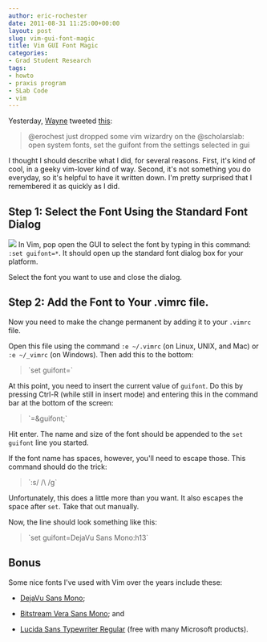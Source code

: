 ```yaml
---
author: eric-rochester
date: 2011-08-31 11:25:00+00:00
layout: post
slug: vim-gui-font-magic
title: Vim GUI Font Magic
categories:
- Grad Student Research
tags:
- howto
- praxis program
- SLab Code
- vim
---
```


Yesterday, [Wayne](http://www.scholarslab.org/contributors/wsg4w/) tweeted [this](http://twitter.com/#!/wayne_graham/status/108550158442184704):



<blockquote>
@erochest just dropped some vim wizardry on the @scholarslab: open system fonts, set the guifont from the settings selected in gui
</blockquote>



I thought I should describe what I did, for several reasons. First, it's kind of cool, in a geeky vim-lover kind of way. Second, it's not something you do everyday, so it's helpful to have it written down. I'm pretty surprised that I remembered it as quickly as I did.



## Step 1: Select the Font Using the Standard Font Dialog



[![](http://www.scholarslab.org/wp-content/uploads/2011/08/Screen-shot-2011-08-31-at-10.32.05-AM-300x239.png)](http://www.scholarslab.org/praxis-program/vim-gui-font-magic/attachment/screen-shot-2011-08-31-at-10-32-05-am/) In Vim, pop open the GUI to select the font by typing in this command: `:set guifont=*`. It should open up the standard font dialog box for your platform.

Select the font you want to use and close the dialog.



## Step 2: Add the Font to Your .vimrc file.



Now you need to make the change permanent by adding it to your `.vimrc` file.

Open this file using the command `:e ~/.vimrc` (on Linux, UNIX, and Mac) or `:e ~/_vimrc` (on Windows). Then add this to the bottom:



<blockquote>`set guifont=`</blockquote>



At this point, you need to insert the current value of `guifont`. Do this by pressing Ctrl-R (while still in insert mode) and entering this in the command bar at the bottom of the screen:



<blockquote>`=&guifont;`</blockquote>



Hit enter. The name and size of the font should be appended to the `set guifont` line you started.

If the font name has spaces, however, you'll need to escape those. This command should do the trick:



<blockquote>`:s/ /\ /g`</blockquote>



Unfortunately, this does a little more than you want. It also escapes the space after `set`. Take that out manually.

Now, the line should look something like this:



<blockquote>`set guifont=DejaVu Sans Mono:h13`</blockquote>





## Bonus



Some nice fonts I've used with Vim over the years include these:





  * [DejaVu Sans Mono](http://dejavu-fonts.org/wiki/Main_Page);


  * [Bitstream Vera Sans Mono](http://ftp.gnome.org/pub/GNOME/sources/ttf-bitstream-vera/1.10/); and


  * [Lucida Sans Typewriter Regular](http://www.microsoft.com/typography/fonts/font.aspx?FMID=630) (free with many Microsoft products).




